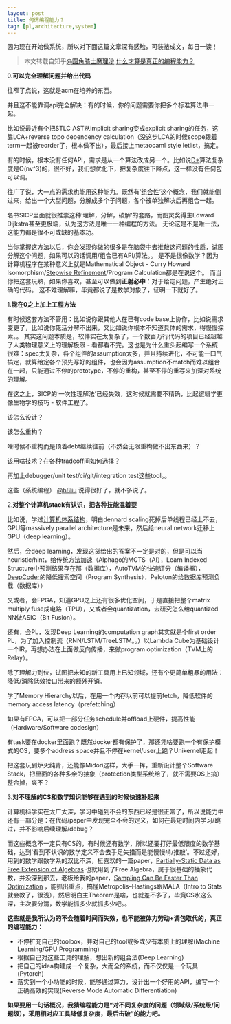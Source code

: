 ```yaml
---
layout: post
title: 何谓编程能力？
tag: [pl,architecture,system]
---
```


因为现在开始做系统，所以对下面这篇文章深有感触，可装裱成文，每日一读！

> 本文转载自知乎[@圆角骑士魔理沙](https://www.zhihu.com/people/0251012c87c2d3f56ac34de7d71cdcbc) [什么才算是真正的编程能力？](https://www.zhihu.com/question/31034164/answer/553533545)

<!--more-->

0.**可以完全理解问题并给出代码**

往窄了点说，这就是acm在培养的东西。

并且这不能靠调api完全解决：有的时候，你的问题需要你把多个标准算法串一起。

比如说最近有个把STLC AST从implicit sharing变成explicit sharing的任务，这靠LCA+reverse topo dependency calculation（没这步LCA的时候scope跟着term一起被reorder了，根本做不出），最后接上metaocaml style letlist，搞定。

有的时候，根本没有任何API，需求是从一个算法改成另一个。比如说[D\*](https://link.zhihu.com/?target=https%3A//www.microsoft.com/en-us/research/wp-content/uploads/2016/02/main-65.pdf)算法复杂度是O(nv^3)的，很不好，我们想优化下，把复杂度往下降点，这一样没有任何包可以调。

往广了说，大一点的需求也能用这种能力。既然有‘[组合性](https://www.zhihu.com/question/34819931/answer/482024102)’这个概念，我们就能倒过来，给出一个大型问题，分解成多个子问题，各个被单独解决后再组合一起。

名书SICP里面就很推崇这种‘理解，分解，破解’的套路，而图灵奖得主Edward Dijkstra甚至更极端，认为这方法是唯一一种编程的方法。
无论这是不是唯一法，这能力都是很不可或缺的基本功。

当你掌握这方法以后，你会发现你做的很多是在脑袋中去推敲这问题的性质，试图分解这个问题，如果可以的话调用/组合已有API/算法。。
是不是很像数学？因为计算机程序在某种意义上就是Mathematical Object - Curry Howard Isomorphism/[Stepwise Refinement](https://zhuanlan.zhihu.com/p/20885133)/Program Calculation都是在说这个。
而当你把这套玩熟，如果你喜欢，甚至可以做到**正射必中**：对于给定问题，产生绝对正确的代码。
这不难理解嘛，毕竟都说了是数学对象了，证明一下就好了。

1.**能在0之上加上工程方法**

有时候这套方法不管用：比如说你跟其他人在已有code base上协作，比如说需求变更了，比如说你死活分解不出来，又比如说你根本不知道具体的需求，得慢慢探索。。
其实这问题本质是，软件实在太复杂了，一个数百万行代码的项目已经超越了人类物理意义上的理解极限 - 看都看不完。这也是为什么重头起编写一个系统很难：spec太复杂，各个组件的assumption太多，并且持续进化，不可能一口气搞定，就算给定各个预先写好的组件，也会因为assumption不match而难以组合在一起，只能通过不停的prototype，不停的重构，甚至不停的重写来加深对系统的理解。

在这之上，SICP的‘一次性理解法’已经失效，这时候就需要不精确，比起逻辑学更像生物学的技巧 - 软件工程了。

该怎么设计？

该怎么重构？

啥时候不重构而是顶着debt继续往前（不然会无限重构做不出东西来）？

该用啥技术？在各种tradeoff间如何选择？

再加上debugger/unit test/ci/git/integration test这些tool。。

这些（系统编程） [@h8liu](https://www.zhihu.com/question/31034164/answer/50423838) 说得很好了，就不多说了。

2.**对整个计算机stack有认识，把各种技能混着耍**

比如说，学过[计算机体系结构](https://www.zhihu.com/question/24975949/answer/370015097)，明白dennard scaling死掉后单线程已经上不去，GPU等massively parallel architecture是未来，然后给neural network迁移上GPU（deep learning）。

然后，会deep learning，发现这货给出的答案不一定是对的，但是可以当heuristic/hint，给传统方法加速（Alphago的MCTS（AI），Learn Indexed Structure中预测结果存在那（数据库），AutoTVM的快速评分（编译器），[DeepCoder](https://www.zhihu.com/question/56250357/answer/148934031)的降低搜索空间（Program Synthesis），Peloton的给数据库预测负载（数据库））

又或者，会FPGA，知道GPU之上还有很多优化空间，于是直接把整个matrix multiply fuse成电路（TPU），又或者会quantization，去研究怎么给quantized NN做ASIC（Bit Fusion）。

还有，会PL，发现Deep Learning的computation graph其实就是个first order PL，为了加入控制流（RNN/LSTM/TreeLSTM。。）以Lambda Cube为基础设计一个IR，再想办法在上面做反向传播，来做program optimization（TVM上的Relay）。

除了理解力到位，试图把未知的新工具用上已知领域，还有个更简单粗暴的用法：降低/消除低效接口带来的额外开销。

学了Memory Hierarchy以后，在用一个内存以前可以提前fetch，降低软件的memory access latency（prefetching）

如果有FPGA，可以把一部分任务schedule并offload上硬件，提高性能（Hardware/Software codesign）

有task要在docker里面跑？既然docker都有保护了，那还凭啥要跑一个有保护模式的OS，要多个address space并且不停在kernel/user上跑？Unikernel走起！

把这套玩到炉火纯青，还能像Midori这样，大手一挥，重新设计整个Software Stack，把里面的各种多余的抽象（protection类型系统给了，就不需要OS上搞）整合掉，爽不？

3.**对不理解的CS和数学知识能够在遇到的时候快速补起来**

计算机科学实在太广太深，学习中碰到不会的东西已经是很正常了，所以说能力中还有一部分是：在代码/paper中发现完全不会的定义，如何在最短时间内学习/跳过，并不影响后续理解/debug？

而这些概念不一定只有CS的，有时候还有数学，所以还要打好最低限度的数学基础，达到‘看到不认识的数学定义不会去手足失措而是能慢慢啃/推敲’。不过还好，用到的数学跟数学系的双比不深，挺喜欢的一篇paper，[Partially-Static Data as Free Extension of Algebras](https://link.zhihu.com/?target=https%3A//www.cl.cam.ac.uk/%7Ejdy22/papers/partially-static-data-as-free-extension-of-algebras.pdf) 也就用到了Free Algebra，属于很基础的抽象代数，并没深到那去，老板给我的paper，[Sampling Can Be Faster Than Optimization](https://link.zhihu.com/?target=https%3A//arxiv.org/abs/1811.08413v1) ，能抓出重点，搞懂Metropolis–Hastings跟MALA（Intro to Stats就会教了，很浅），然后明白主Theorem是啥，也就差不多了，毕竟CS水这么深，主次要分清，数学能抓多少就抓多少吧。。

**这些就是我所认为的不会随着时间而失效，也不能被体力劳动+调包取代的，真正的编程能力：**

* 不停扩充自己的toolbox，并对自己的tool或多或少有本质上的理解(Machine Learning/GPU Programming)
* 根据自己对这些工具的理解，想出新的组合法(Deep Learning)
* 把自己的idea构建成一个复杂，大而全的系统，而不仅仅是一个玩具(Pytorch)
* 落实到一个小功能的时候，能够通过算力，设计出一个好用的API，编写一个正确高效的实现(Reverse Mode Automatic Differentiation)

**如果要用一句话概况，我猜编程能力是“对不同复杂度的问题（领域级/系统级/问题级），采用相对应工具降低复杂度，最后击破”的能力吧。**